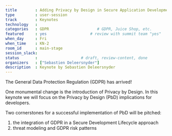 ```yaml
---
title        : Adding Privacy by Design in Secure Application Development
type         : user-session
track        : Keynotes
technology   :
categories   : GDPR                     # GDPR, Juice Shop, etc.
featured     : yes                   # review with summit team "yes"
when_day     : Fri
when_time    : KN-2
room_id      : main-stage
session_slack:
status       :                   # draft, review-content, done
organizers   : ["Sebastien Deleersnyder"]
description  : Keynote by Sebastien Deleersnyder
---
```


The General Data Protection Regulation (GDPR) has arrived! 

One monumental change is the introduction of Privacy by Design. In this keynote we will focus on the Privacy by Design (PbD) implications for developers. 

Two cornerstones for a successful implementation of PbD will be pitched: 
1) the integration of GDPR in a Secure Development Lifecycle approach 
2) threat modeling and GDPR risk patterns


